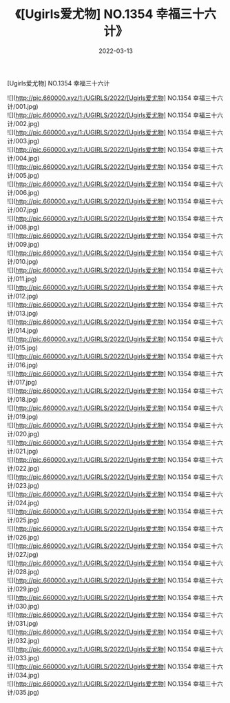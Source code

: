 ﻿---
layout: post
title:  《[Ugirls爱尤物] NO.1354 幸福三十六计》
date:   2022-03-13
img: http://pic.660000.xyz/1:/UGIRLS/2022/[Ugirls爱尤物] NO.1354 幸福三十六计/000.jpg
categories: [美女, 清纯, 唯美]
---

[Ugirls爱尤物] NO.1354 幸福三十六计

 ![](http://pic.660000.xyz/1:/UGIRLS/2022/[Ugirls爱尤物] NO.1354 幸福三十六计/001.jpg) <br>![](http://pic.660000.xyz/1:/UGIRLS/2022/[Ugirls爱尤物] NO.1354 幸福三十六计/002.jpg) <br>![](http://pic.660000.xyz/1:/UGIRLS/2022/[Ugirls爱尤物] NO.1354 幸福三十六计/003.jpg) <br>![](http://pic.660000.xyz/1:/UGIRLS/2022/[Ugirls爱尤物] NO.1354 幸福三十六计/004.jpg) <br>![](http://pic.660000.xyz/1:/UGIRLS/2022/[Ugirls爱尤物] NO.1354 幸福三十六计/005.jpg) <br>![](http://pic.660000.xyz/1:/UGIRLS/2022/[Ugirls爱尤物] NO.1354 幸福三十六计/006.jpg) <br>![](http://pic.660000.xyz/1:/UGIRLS/2022/[Ugirls爱尤物] NO.1354 幸福三十六计/007.jpg) <br>![](http://pic.660000.xyz/1:/UGIRLS/2022/[Ugirls爱尤物] NO.1354 幸福三十六计/008.jpg) <br>![](http://pic.660000.xyz/1:/UGIRLS/2022/[Ugirls爱尤物] NO.1354 幸福三十六计/009.jpg) <br>![](http://pic.660000.xyz/1:/UGIRLS/2022/[Ugirls爱尤物] NO.1354 幸福三十六计/010.jpg) <br>![](http://pic.660000.xyz/1:/UGIRLS/2022/[Ugirls爱尤物] NO.1354 幸福三十六计/011.jpg) <br>![](http://pic.660000.xyz/1:/UGIRLS/2022/[Ugirls爱尤物] NO.1354 幸福三十六计/012.jpg) <br>![](http://pic.660000.xyz/1:/UGIRLS/2022/[Ugirls爱尤物] NO.1354 幸福三十六计/013.jpg) <br>![](http://pic.660000.xyz/1:/UGIRLS/2022/[Ugirls爱尤物] NO.1354 幸福三十六计/014.jpg) <br>![](http://pic.660000.xyz/1:/UGIRLS/2022/[Ugirls爱尤物] NO.1354 幸福三十六计/015.jpg) <br>![](http://pic.660000.xyz/1:/UGIRLS/2022/[Ugirls爱尤物] NO.1354 幸福三十六计/016.jpg) <br>![](http://pic.660000.xyz/1:/UGIRLS/2022/[Ugirls爱尤物] NO.1354 幸福三十六计/017.jpg) <br>![](http://pic.660000.xyz/1:/UGIRLS/2022/[Ugirls爱尤物] NO.1354 幸福三十六计/018.jpg) <br>![](http://pic.660000.xyz/1:/UGIRLS/2022/[Ugirls爱尤物] NO.1354 幸福三十六计/019.jpg) <br>![](http://pic.660000.xyz/1:/UGIRLS/2022/[Ugirls爱尤物] NO.1354 幸福三十六计/020.jpg) <br>![](http://pic.660000.xyz/1:/UGIRLS/2022/[Ugirls爱尤物] NO.1354 幸福三十六计/021.jpg) <br>![](http://pic.660000.xyz/1:/UGIRLS/2022/[Ugirls爱尤物] NO.1354 幸福三十六计/022.jpg) <br>![](http://pic.660000.xyz/1:/UGIRLS/2022/[Ugirls爱尤物] NO.1354 幸福三十六计/023.jpg) <br>![](http://pic.660000.xyz/1:/UGIRLS/2022/[Ugirls爱尤物] NO.1354 幸福三十六计/024.jpg) <br>![](http://pic.660000.xyz/1:/UGIRLS/2022/[Ugirls爱尤物] NO.1354 幸福三十六计/025.jpg) <br>![](http://pic.660000.xyz/1:/UGIRLS/2022/[Ugirls爱尤物] NO.1354 幸福三十六计/026.jpg) <br>![](http://pic.660000.xyz/1:/UGIRLS/2022/[Ugirls爱尤物] NO.1354 幸福三十六计/027.jpg) <br>![](http://pic.660000.xyz/1:/UGIRLS/2022/[Ugirls爱尤物] NO.1354 幸福三十六计/028.jpg) <br>![](http://pic.660000.xyz/1:/UGIRLS/2022/[Ugirls爱尤物] NO.1354 幸福三十六计/029.jpg) <br>![](http://pic.660000.xyz/1:/UGIRLS/2022/[Ugirls爱尤物] NO.1354 幸福三十六计/030.jpg) <br>![](http://pic.660000.xyz/1:/UGIRLS/2022/[Ugirls爱尤物] NO.1354 幸福三十六计/031.jpg) <br>![](http://pic.660000.xyz/1:/UGIRLS/2022/[Ugirls爱尤物] NO.1354 幸福三十六计/032.jpg) <br>![](http://pic.660000.xyz/1:/UGIRLS/2022/[Ugirls爱尤物] NO.1354 幸福三十六计/033.jpg) <br>![](http://pic.660000.xyz/1:/UGIRLS/2022/[Ugirls爱尤物] NO.1354 幸福三十六计/034.jpg) <br>![](http://pic.660000.xyz/1:/UGIRLS/2022/[Ugirls爱尤物] NO.1354 幸福三十六计/035.jpg) <br>